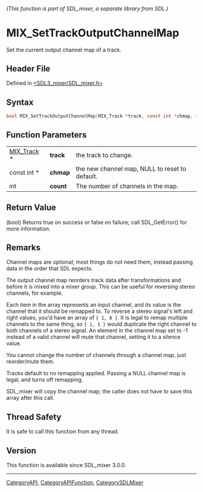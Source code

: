 ###### (This function is part of SDL_mixer, a separate library from SDL.)
# MIX_SetTrackOutputChannelMap

Set the current output channel map of a track.

## Header File

Defined in [<SDL3_mixer/SDL_mixer.h>](https://github.com/libsdl-org/SDL_mixer/blob/main/include/SDL3_mixer/SDL_mixer.h)

## Syntax

```c
bool MIX_SetTrackOutputChannelMap(MIX_Track *track, const int *chmap, int count);
```

## Function Parameters

|                          |           |                                                |
| ------------------------ | --------- | ---------------------------------------------- |
| [MIX_Track](MIX_Track) * | **track** | the track to change.                           |
| const int *              | **chmap** | the new channel map, NULL to reset to default. |
| int                      | **count** | The number of channels in the map.             |

## Return Value

(bool) Returns true on success or false on failure; call SDL_GetError() for
more information.

## Remarks

Channel maps are optional; most things do not need them, instead passing
data in the order that SDL expects.

The output channel map reorders track data after transformations and before
it is mixed into a mixer group. This can be useful for reversing stereo
channels, for example.

Each item in the array represents an input channel, and its value is the
channel that it should be remapped to. To reverse a stereo signal's left
and right values, you'd have an array of `{ 1, 0 }`. It is legal to remap
multiple channels to the same thing, so `{ 1, 1 }` would duplicate the
right channel to both channels of a stereo signal. An element in the
channel map set to -1 instead of a valid channel will mute that channel,
setting it to a silence value.

You cannot change the number of channels through a channel map, just
reorder/mute them.

Tracks default to no remapping applied. Passing a NULL channel map is
legal, and turns off remapping.

SDL_mixer will copy the channel map; the caller does not have to save this
array after this call.

## Thread Safety

It is safe to call this function from any thread.

## Version

This function is available since SDL_mixer 3.0.0.

----
[CategoryAPI](CategoryAPI), [CategoryAPIFunction](CategoryAPIFunction), [CategorySDLMixer](CategorySDLMixer)


